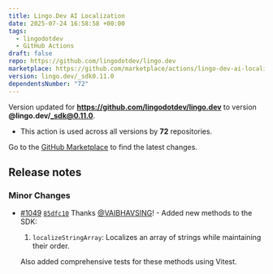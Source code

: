 ```yaml
---
title: Lingo.Dev AI Localization
date: 2025-07-24 16:58:58 +00:00
tags:
  - lingodotdev
  - GitHub Actions
draft: false
repo: https://github.com/lingodotdev/lingo.dev
marketplace: https://github.com/marketplace/actions/lingo-dev-ai-localization
version: lingo.dev/_sdk0.11.0
dependentsNumber: "72"
---
```



Version updated for **https://github.com/lingodotdev/lingo.dev** to version **@lingo.dev/_sdk@0.11.0**.
- This action is used across all versions by **72** repositories.

Go to the [GitHub Marketplace](https://github.com/marketplace/actions/lingo-dev-ai-localization) to find the latest changes.

## Release notes

### Minor Changes

-   [#1049](https://github.com/lingodotdev/lingo.dev/pull/1049) [`85dfc10`](https://github.com/lingodotdev/lingo.dev/commit/85dfc10961b116e31b2bb478f42013756ca49974) Thanks [@VAIBHAVSING](https://github.com/VAIBHAVSING)! - Added new methods to the SDK:

    1.  `localizeStringArray`: Localizes an array of strings while maintaining their order.

    Also added comprehensive tests for these methods using Vitest.

